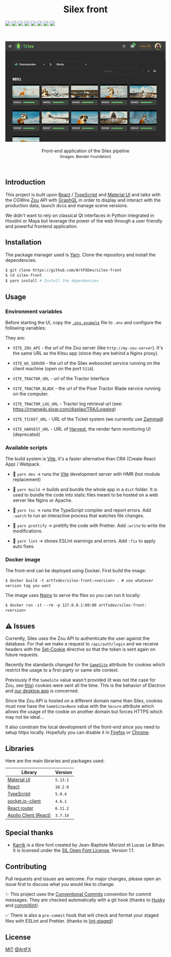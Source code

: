 <h1 align="center">Silex front</h1>

![](https://img.shields.io/badge/TypeScript-007ACC?style=for-the-badge&logo=typescript&logoColor=white) ![](https://img.shields.io/badge/React-20232A?style=for-the-badge&logo=react&logoColor=61DAFB) ![](https://img.shields.io/badge/React_Router-CA4245?style=for-the-badge&logo=react-router&logoColor=white) ![](https://img.shields.io/badge/Material--UI-0081CB?style=for-the-badge&logo=material-ui&logoColor=white) ![](https://img.shields.io/badge/HTML5-E34F26?style=for-the-badge&logo=html5&logoColor=white) ![](https://img.shields.io/badge/ESLint-4b32c3?style=for-the-badge&logo=eslint&logoColor=white) ![](https://img.shields.io/badge/Prettier-c188c1?style=for-the-badge&logo=prettier&logoColor=white) ![](https://img.shields.io/badge/graphql-e535ab?style=for-the-badge&logo=GraphQL&logoColor=white)

<br>

<p align="center">
  <img width="700" src="./img/silex_front_capture_1.png">
  <br><br>
  Front-end application of the Silex pipeline<br>
  <small>(Images: Blender Foundation)</small>
</p>

<br>

## Introduction

This project is built upon [React](https://reactjs.org/) / [TypeScript](https://www.typescriptlang.org/) and [Material UI](https://mui.com/) and talks with the CGWire [Zou](https://zou.cg-wire.com/) API with [GraphQL](https://graphql.org/) in order to display and interact with the production data, launch dccs and manage scene versions.

We didn't want to rely on classical Qt interfaces in Python integrated in Houdini or Maya but leverage the power of the web through a user friendly and powerful frontend application.

## Installation

The package manager used is [Yarn](https://yarnpkg.com/). Clone the repository and install the dependencies:

```bash
$ git clone https://github.com/ArtFXDev/silex-front
$ cd silex-front
$ yarn install # Install the dependencies
```

## Usage

### Environment variables

Before starting the UI, copy the [`.env.example`](.env.example) file to `.env` and configure the following variables:

They are:

- `VITE_ZOU_API` - the url of the Zou server (like `http://my-zou-server`). It's the same URL as the Kitsu app (since they are behind a Nginx proxy).

- `VITE_WS_SERVER` - the url of the Silex websocket service running on the client machine (open on the port `5118`).

- `VITE_TRACTOR_URL` - url of the Tractor interface

- `VITE_TRACTOR_BLADE` - the url of the Pixar Tractor Blade service running on the computer.

- `VITE_TRACTOR_LOG_URL` - Tractor log retrieval url (see: https://rmanwiki.pixar.com/display/TRA/Logging)

- `VITE_TICKET_URL` - URL of the Ticket system (we currently use [Zammad](https://zammad.com/))

- `VITE_HARVEST_URL` - URL of [Harvest](https://github.com/artFXDev/harvest-ui), the render farm monitoring UI (deprecated)

### Available scripts

The build system is [Vite](https://vitejs.dev/guide/#overview), it's a faster alternative than CRA (Create React App) / Webpack.

- 🚀 `yarn dev` -> runs the [Vite](https://vitejs.dev/guide/#overview) development server with HMR (hot module replacement)

- 👷 `yarn build` -> builds and bundle the whole app in a `dist` folder. It is used to bundle the code into static files meant to be hosted on a web server like Nginx or Apache.

- 🔨 `yarn tsc` -> runs the TypeScript compiler and report errors. Add `:watch` to run an interactive process that watches file changes.

- 💅 `yarn prettify` -> prettify the code with Prettier. Add `:write` to write the modifications.

- 🚨 `yarn lint` -> shows ESLint warnings and errors. Add `:fix` to apply auto fixes.

### Docker image

The front-end can be deployed using Docker. First build the image:

```shell
$ docker build -t artfxdev/silex-front:<version> . # use whatever version tag you want
```

The image uses [Nginx](https://nginx.org/en/) to serve the files so you can run it locally:

```shell
$ docker run -it --rm -p 127.0.0.1:80:80 artfxdev/silex-front:<version>
```

## ⚠️ Issues

Currently, Silex uses the Zou API to authenticate the user against the database. For that we make a request to `/api/auth/login` and we receive headers with the [Set-Cookie](https://developer.mozilla.org/en-US/docs/Web/HTTP/Headers/Set-Cookie) directive so that the token is sent again on future requests.

Recently the standards changed for the [`SameSite`](https://developer.mozilla.org/en-US/docs/Web/HTTP/Headers/Set-Cookie/SameSite) attribute for cookies which restrict the usage to a first-party or same site context.

Previously if the `SameSite` value wasn't provided (it was not the case for Zou, see [this](https://github.com/cgwire/zou/issues/385)) cookies were sent all the time. This is the behavior of Electron and [our desktop app](https://github.com/ArtFXDev/silex-desktop) is concerned.

Since the Zou API is hosted on a different domain name than Silex, cookies must now have the `SameSite=None` value with the `Secure` attribute which allows the usage of the cookie on another domain but forces HTTPS which may not be ideal...

It also constrain the local development of the front-end since you need to setup https locally. Hopefully you can disable it in [Firefox](https://stackoverflow.com/questions/65130753/disable-samesite-cookie-policy-in-firefox-developer-edition) or [Chrome](https://stackoverflow.com/questions/59030096/how-to-disable-same-site-policy-in-chrome).

## Libraries

Here are the main libraries and packages used:

| Library                                                            | Version  |
| ------------------------------------------------------------------ | -------- |
| [Material UI](https://mui.com/)                                    | `5.13.1` |
| [React](https://reactjs.org/)                                      | `18.2.0` |
| [TypeScript](https://www.typescriptlang.org/)                      | `5.0.4`  |
| [socket.io-client](https://socket.io/)                             | `4.6.1`  |
| [React router](reactrouter.com/)                                   | `6.11.2` |
| [Apollo Client (React)](https://www.apollographql.com/docs/react/) | `3.7.14` |

## Special thanks

- [Karrik](http://karrik.phantom-foundry.com/) is a libre font created by Jean-Baptiste Morizot et Lucas Le Bihan. It is licensed under the [SIL Open Font License](http://scripts.sil.org/OFL), Version 1.1.

## Contributing

Pull requests and issues are welcome. For major changes, please open an issue first to discuss what you would like to change.

✨ This project uses the [Conventional Commits](https://www.conventionalcommits.org/en/v1.0.0/) convention for commit messages. They are checked automatically with a git hook (thanks to [Husky](https://typicode.github.io/husky/#/) and [commitlint](https://github.com/conventional-changelog/commitlint)).

✅ There is also a `pre-commit` hook that will check and format your staged files with ESLint and Prettier. (thanks to [lint-staged](https://github.com/okonet/lint-staged))

## License

[MIT](./LICENSE.md) [@ArtFX](https://artfx.school/)
